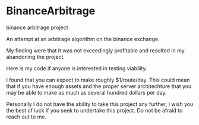 # BinanceArbitrage
binance arbitrage project


An attempt at an arbitrage algorithm on the binance exchange. 

My finding were that it was not exceedingly profitable and resulted in my abandoning the project. 

Here is my code if anyone is interested in testing viability.

I found that you can expect to make roughly $1/route/day. This could mean that if you have enough assets and the proper server architechture that you may be able to make as much as several hundred dollars per day. 

Personally I do not have the ability to take this project any further, I wish you the best of luck if you seek to undertake this project. Do not be afraid to reach out to me. 

